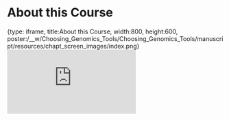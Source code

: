 # About this Course
 
{type: iframe, title:About this Course, width:800, height:600, poster:/__w/Choosing_Genomics_Tools/Choosing_Genomics_Tools/manuscript/resources/chapt_screen_images/index.png}
![](https://hutchdatascience.org/Choosing_Genomics_Tools/index.html)
 

 
